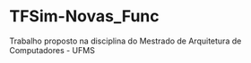# TFSim-Novas_Func
Trabalho proposto na disciplina do Mestrado de Arquitetura de Computadores - UFMS
